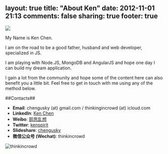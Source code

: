 layout: true
title: "About Ken"
date: 2012-11-01 21:13
comments: false
sharing: true
footer: true
---

![](http://thinkingincrowd.u.qiniudn.com/logo_medium.png)

My Name is Ken Chen.

I am on the road to be a good father, husband and web developer, specialized in JS.

I am playing with Node.JS, MongoDB and AngularJS and hope one day I can build my dream application.

I gain a lot from the community and hope some of the content here can also benefit you a little bit.  Feel free to get in touch with me using any of the method below.

##Contacts##
* __Email__: chengusky (at) gmail.com / thinkingincrowd (at) icloud.com
* __LinkedIn__: [Ken Chen](http://cn.linkedin.com/in/thinkingincrowd)
* __Weibo__: [鹄思乱想](http://weibo.com/kenspirit)
* __Twitter__: [kenspirit](http://twitter.com/kenspirit)
* __Slideshare__: [chengusky](http://www.slideshare.net/chengusky)
* __微信公众号 (Wechat)__: thinkincrowd

![thinkincrowd](http://77g8zm.com1.z0.glb.clouddn.com/wechat.jpeg "鹄思乱想")

